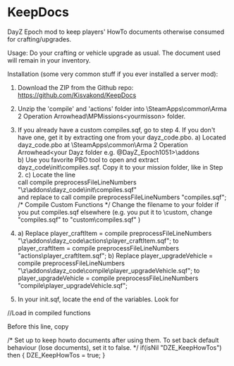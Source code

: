 KeepDocs
========

DayZ Epoch mod to keep players' HowTo documents otherwise consumed for crafting/upgrades.

Usage: Do your crafting or vehicle upgrade as usual. The document used will remain in your inventory.

Installation (some very common stuff if you ever installed a server mod):
1. Download the ZIP from the Github repo: https://github.com/Kisvakond/KeepDocs

2. Unzip the 'compile' and 'actions' folder into <your Steam folder>\SteamApps\common\Arma 2 Operation Arrowhead\MPMissions\<yourmisson> folder.

3. If you already have a custom compiles.sqf, go to step 4.
   If you don't have one, get it by extracting one from your dayz_code.pbo.
   a) Located dayz_code.pbo at <your Steam folder>\SteamApps\common\Arma 2 Operation Arrowhead\<your Dayz folder e.g. @DayZ_Epoch1051>\addons\
   b) Use you favorite PBO tool to open and extract dayz_code\init\compiles.sqf. Copy it to your mission folder, like in Step 2.
   c) Locate the line   
   call compile preprocessFileLineNumbers "\z\addons\dayz_code\init\compiles.sqf"   
      and replace to
   call compile preprocessFileLineNumbers "compiles.sqf"; /* Compile Custom Functions */
   Change the filename to your folder if you put compiles.sqf elsewhere (e.g. you put it to <missionfolder>\custom\, change "compiles.sqf" to "custom\compiles.sqf" )
   
4. a) Replace
	player_craftItem =			compile preprocessFileLineNumbers "\z\addons\dayz_code\actions\player_craftItem.sqf";
	to 	
	player_craftItem =			compile preprocessFileLineNumbers "actions\player_craftItem.sqf";
   b) Replace
   player_upgradeVehicle =		compile preprocessFileLineNumbers "\z\addons\dayz_code\compile\player_upgradeVehicle.sqf";
   to
   player_upgradeVehicle =		compile preprocessFileLineNumbers "compile\player_upgradeVehicle.sqf";
		
5. In your init.sqf, locate the end of the variables. Look for 

//Load in compiled functions

Before this line, copy

/* Set up to keep howto documents after using them. To set back default behaviour (lose documents), set it to false. */
if(isNil "DZE_KeepHowTos") then {
	DZE_KeepHowTos = true;
}

